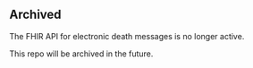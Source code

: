 ## Archived

The FHIR API for electronic death messages is no longer active. 

This repo will be archived in the future.

